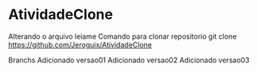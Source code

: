# AtividadeClone
Alterando o arquivo leiame
Comando para clonar repositorio git clone https://github.com/Jeroguix/AtividadeClone	

Branchs
	Adicionado versao01
	Adicionado versao02
	Adicionado versao03